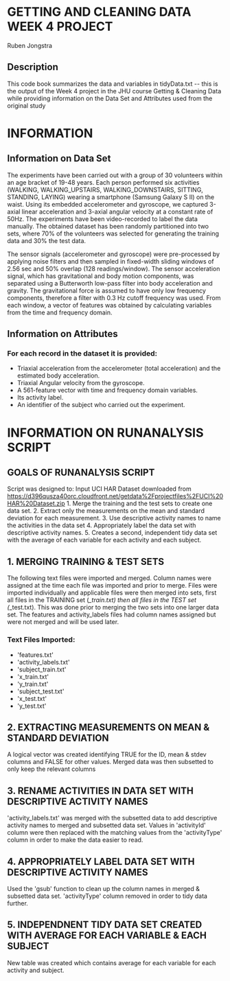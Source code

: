 # GETTING AND CLEANING DATA WEEK 4 PROJECT
Ruben Jongstra

## Description
This code book summarizes the data and variables in tidyData.txt -- this is the
output of the Week 4 project in the JHU course Getting & Cleaning Data while providing
information on the Data Set and Attributes used from the original study

# INFORMATION

## Information on Data Set
The experiments have been carried out with a group of 30 volunteers within an age bracket of 19-48 years. Each person performed six activities (WALKING, WALKING_UPSTAIRS, WALKING_DOWNSTAIRS, SITTING, STANDING, LAYING) wearing a smartphone (Samsung Galaxy S II) on the waist. Using its embedded accelerometer and gyroscope, we captured 3-axial linear acceleration and 3-axial angular velocity at a constant rate of 50Hz. The experiments have been video-recorded to label the data manually. The obtained dataset has been randomly partitioned into two sets, where 70% of the volunteers was selected for generating the training data and 30% the test data.

The sensor signals (accelerometer and gyroscope) were pre-processed by applying noise filters and then sampled in fixed-width sliding windows of 2.56 sec and 50% overlap (128 readings/window). The sensor acceleration signal, which has gravitational and body motion components, was separated using a Butterworth low-pass filter into body acceleration and gravity. The gravitational force is assumed to have only low frequency components, therefore a filter with 0.3 Hz cutoff frequency was used. From each window, a vector of features was obtained by calculating variables from the time and frequency domain.

## Information on Attributes
### For each record in the dataset it is provided:
- Triaxial acceleration from the accelerometer (total acceleration) and the estimated body acceleration.
- Triaxial Angular velocity from the gyroscope.
- A 561-feature vector with time and frequency domain variables.
- Its activity label.
- An identifier of the subject who carried out the experiment.

# INFORMATION ON RUNANALYSIS SCRIPT

## GOALS OF RUNANALYSIS SCRIPT
Script was designed to:
Input UCI HAR Dataset downloaded from https://d396qusza40orc.cloudfront.net/getdata%2Fprojectfiles%2FUCI%20HAR%20Dataset.zip 
        1. Merge the training and the test sets to create one data set.
        2. Extract only the measurements on the mean and standard deviation for each measurement. 
        3. Use descriptive activity names to name the activities in the data set
        4. Appropriately label the data set with descriptive activity names. 
        5. Creates a second, independent tidy data set with the average of each variable for each activity and each subject. 

## 1. MERGING TRAINING & TEST SETS
The following text files were imported and merged. Column names were assigned at the time each file was imported and prior to merge. Files were imported individually and applicable files were then merged into sets, first all files in the TRAINING set \(*_train.txt\) then all files in the TEST set \(*_test.txt\). This was done prior to merging the two sets into one larger data set. The features and activity_labels files had column names assigned but were not merged and will be used later.

### Text Files Imported:

- 'features.txt'
- 'activity_labels.txt'
- 'subject_train.txt'
- 'x_train.txt'
- 'y_train.txt'
- 'subject_test.txt'
- 'x_test.txt'
- 'y_test.txt'

## 2. EXTRACTING MEASUREMENTS ON MEAN & STANDARD DEVIATION
A logical vector was created identifying TRUE for the ID, mean & stdev columns and FALSE for other values. Merged data was then subsetted to only keep the relevant columns

## 3. RENAME ACTIVITIES IN DATA SET WITH DESCRIPTIVE ACTIVITY NAMES
'activity_labels.txt' was merged with the subsetted data to add descriptive activity names to merged and subsetted data set. Values in 'activityId' column were then replaced with the matching values from the 'activityType' column in order to make the data easier to read. 

## 4. APPROPRIATELY LABEL DATA SET WITH DESCRIPTIVE ACTIVITY NAMES
Used the 'gsub' function to clean up the column names in merged & subsetted data set. 'activityType' column removed in order to tidy data further.

## 5. INDEPENDNENT TIDY DATA SET CREATED WITH AVERAGE FOR EACH VARIABLE & EACH SUBJECT
New table was created which contains average for each variable for each activity and subject.
